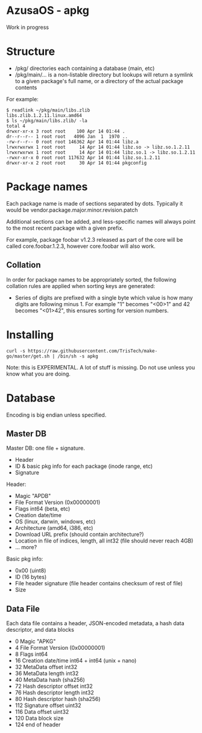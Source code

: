 # AzusaOS - apkg

Work in progress

# Structure

* /pkg/ directories each containing a database (main, etc)
 * /pkg/main/... is a non-listable directory but lookups will return a symlink to a given package's full name, or a directory of the actual package contents

For example:

	$ readlink ~/pkg/main/libs.zlib
	libs.zlib.1.2.11.linux.amd64
	$ ls ~/pkg/main/libs.zlib/ -la
	total 4
	drwxr-xr-x 3 root root    100 Apr 14 01:44 .
	dr--r--r-- 1 root root   4096 Jan  1  1970 ..
	-rw-r--r-- 0 root root 146362 Apr 14 01:44 libz.a
	lrwxrwxrwx 1 root root     14 Apr 14 01:44 libz.so -> libz.so.1.2.11
	lrwxrwxrwx 1 root root     14 Apr 14 01:44 libz.so.1 -> libz.so.1.2.11
	-rwxr-xr-x 0 root root 117632 Apr 14 01:44 libz.so.1.2.11
	drwxr-xr-x 2 root root     30 Apr 14 01:44 pkgconfig

# Package names

Each package name is made of sections separated by dots. Typically it would be vendor.package.major.minor.revision.patch

Additional sections can be added, and less-specific names will always point to the most recent package with a given prefix.

For example, package foobar v1.2.3 released as part of the core will be called core.foobar.1.2.3, however core.foobar will also work.

## Collation

In order for package names to be appropriately sorted, the following collation rules are applied when sorting keys are generated:

* Series of digits are prefixed with a single byte which value is how many digits are following minus 1. For example "1" becomes "<00>1" and 42 becomes "<01>42", this ensures sorting for version numbers.

# Installing

	curl -s https://raw.githubusercontent.com/TrisTech/make-go/master/get.sh | /bin/sh -s apkg

Note: this is EXPERIMENTAL. A lot of stuff is missing. Do not use unless you know what you are doing.

# Database

Encoding is big endian unless specified.

## Master DB

Master DB: one file + signature.

* Header
* ID & basic pkg info for each package (inode range, etc)
* Signature

Header:

* Magic "APDB"
* File Format Version (0x00000001)
* Flags int64 (beta, etc)
* Creation date/time
* OS (linux, darwin, windows, etc)
* Architecture (amd64, i386, etc)
* Download URL prefix (should contain architecture?)
* Location in file of indices, length, all int32 (file should never reach 4GB)
* ... more?

Basic pkg info:

* 0x00 (uint8)
* ID (16 bytes)
* File header signature (file header contains checksum of rest of file)
* Size

## Data File

Each data file contains a header, JSON-encoded metadata, a hash data descriptor, and data blocks

* 0 Magic "APKG"
* 4 File Format Version (0x00000001)
* 8 Flags int64
* 16 Creation date/time int64 + int64 (unix + nano)
* 32 MetaData offset int32
* 36 MetaData length int32
* 40 MetaData hash (sha256)
* 72 Hash descriptor offset int32
* 76 Hash descriptor length int32
* 80 Hash descriptor hash (sha256)
* 112 Signature offset uint32
* 116 Data offset uint32
* 120 Data block size
* 124 end of header
